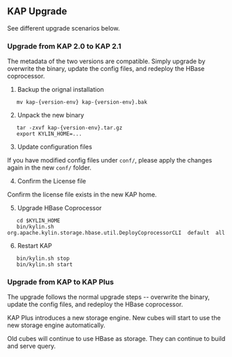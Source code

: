 ## KAP Upgrade

See different upgrade scenarios below.



### Upgrade from KAP 2.0 to KAP 2.1

The metadata of the two versions are compatible. Simply upgrade by overwrite the binary, update the config files, and redeploy the HBase coprocessor.

1)	Backup the orignal installation

```shell
   mv kap-{version-env} kap-{version-env}.bak
```

2)	Unpack the new binary

```shell
   tar -zxvf kap-{version-env}.tar.gz
   export KYLIN_HOME=...
```

3)	Update configuration files

   If you have modified config files under `conf/`, please apply the changes again in the new `conf/` folder.

4)	Confirm the License file

   Confirm the license file exists in the new KAP home.

5)	Upgrade HBase Coprocessor

```shell
   cd $KYLIN_HOME
   bin/kylin.sh  org.apache.kylin.storage.hbase.util.DeployCoprocessorCLI  default  all
```

6)	Restart KAP

````shell
   bin/kylin.sh stop
   bin/kylin.sh start
````




### Upgrade from KAP to KAP Plus

The upgrade follows the normal upgrade steps -- overwrite the binary, update the config files, and redeploy the HBase coprocessor.

KAP Plus introduces a new storage engine. New cubes will start to use the new storage engine automatically.

Old cubes will continue to use HBase as storage. They can continue to build and serve query.



